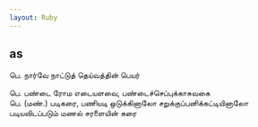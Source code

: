 ```yaml
---
layout: Ruby
---
```

## as  
பெ. நார்வே நாட்டுத் தெய்வத்தின் பெயர்  
  
பெ. பண்டை ரோம எடையளவை, பண்டைச்செப்புக்காசுவகை  
பெ. (மண்.) படிகரை, பணியடி ஒடுக்கினாலோ சறுக்குப்பனிக்கட்டியினாலோ படியவிடப்படும் மணல் சரளையின் கரை